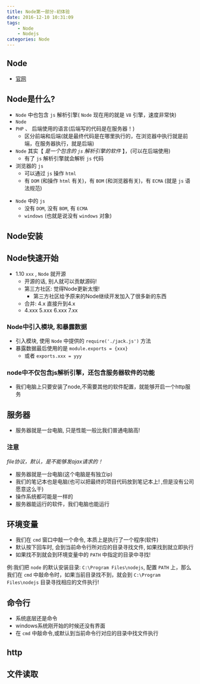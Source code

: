 ```yaml
---
title: Node第一部分-初体验
date: 2016-12-10 10:31:09
tags: 
    - Node
    - Nodejs 
categories: Node
---
```


## Node

- [官网](https://nodejs.org/en/)

## Node是什么?

- `Node` 中也包含 `js` 解析引擎( `Node` 现在用的就是 `V8` 引擎，速度非常快)
- `Node`
- `PHP` 、 后端使用的语言(后端写的代码是在服务器！)
  * 区分前端和后端(就是最终代码是在哪里执行的，在浏览器中执行就是前端，在服务器执行，就是后端)
- `Node` 其实【 *是一个包含的 `js` 解析引擎的软件* 】，(可以在后端使用)
  * 有了 `js` 解析引擎就会解析 `js` 代码
- 浏览器的 `js`
  * 可以通过 `js` 操作 `html`
  * 有 `DOM` (和操作 `html` 有关)，有 `BOM` (和浏览器有关)，有 `ECMA` (就是 `js` 语法规范)
+ `Node` 中的 `js`
  * 没有 `DOM`, 没有 `BOM`, 有 `ECMA`
  * `windows` (也就是说没有 `windows` 对象)

## Node安装

## Node快速开始

- 1.10 `xxx` , `Node` 就开源
  + 开源的话, 别人就可以贡献源码! 
  + 第三方社区: 觉得Node更新太慢! 
    * 第三方社区给予原来的Node继续开发加入了很多新的东西
  + 合并: 4.x 直接升到4.x
  + 4.xxx  5.xxx  6.xxx 7.xx

### Node中引入模块, 和暴露数据

- 引入模块, 使用 `Node` 中提供的 `require('./jack.js')` 方法
- 暴露数据最后使用的是 `module.exports = {xxx}`
  + 或者 `exports.xxx = yyy`

### node中不仅包含js解析引擎，还包含服务器软件的功能
- 我们电脑上只要安装了node,不需要其他的软件配置，就能够开启一个http服务

## 服务器

- 服务器就是一台电脑, 只是性能一般比我们普通电脑高!

### 注意
*file协议，默认，是不能够发ajax请求的！*

- 服务器就是一台电脑(这个电脑是有独立ip)
- 我们的笔记本也是电脑(也可以把最终的项目代码放到笔记本上! ,但是没有公司愿意这么干)
- 操作系统都可能是一样的
- 服务器能运行的软件，我们电脑也能运行

## 环境变量

- 我们在 `cmd` 窗口中敲一个命令, 本质上是执行了一个程序(软件)
- 默认按下回车时, 会到当前命令行所对应的目录寻找文件, 如果找到就立即执行
- 如果找不到就会到环境变量中的 `PATH` 中指定的目录中寻找!

例:我们把 `node` 的默认安装目录: `C:\Program Files\nodejs`, 配置 `PATH` 上，那么
我们在 `cmd` 中敲命令时，如果当前目录找不到，就会到 `C:\Program Files\nodejs` 
目录寻找相应的文件执行!

## 命令行

- 系统底层还是命令
- windows系统刚开始的时候还没有界面
- 在 `cmd` 中敲命令,或默认到当前命令行对应的目录中找文件执行

## http

## 文件读取

